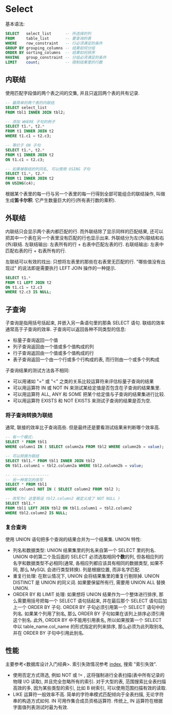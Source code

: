 # Select

基本语法:

``` SQL
SELECT   select_list      -- 所选择的列
FROM     table_list       -- 要查询的表
WHERE    row_constraint   -- 行必须满足的条件
GROUP BY grouping_columns -- 结果如何分组
ORDER BY sorting_columns  -- 结果如何排序
HAVING   group_constraint -- 分组必须满足的条件
LIMIT    count;           -- 限制结果里的行数
```

## 内联结

使用匹配字段值的两个表之间的交集, 并且只返回两个表的共有记录.

``` SQL
-- 最简单的两个表的内联结
SELECT select_list
FROM tbl1 INNER JOIN tbl2;

-- 添加 WHERE 子句的例子
SELECT t1.*, t2.*
FROM t1 INNER JOIN t2
WHERE t1.c1 = t2.c3;

-- 等价于 ON 子句
SELECT t1.*, t2.*
FROM t1 INNER JOIN t2
ON t1.c1 = t2.c3;

-- 如果被联结的列同名, 可以使用 USING 子句
SELECT t1.*, t2.*
FROM t1 INNER JOIN t2
ON USING(c4);
```

根据某个表里的每一行与另一个表里的每一行得到全部可能组合的联结操作, 叫做生成**笛卡尔积**. 它产生数量巨大的行(所有表行数的乘积).

## 外联结

内联结只会显示两个表内都匹配的行. 而外联结除了显示同样的匹配结果, 还可以把其中一个表在另一个表里没有匹配的行也显示出来.
外联结分为左(外)联结和右(外)联结. 左联结输出: 左表所有的行 + 右表中匹配左表的行. 右联结输出: 左表中匹配右表的行 + 右表所有的行.

左联结可以有效的找出: 只想将左表里的那些在右表里无匹配的行. "哪些值没有出现过" 的说法即是需要执行 LEFT JOIN 操作的一种提示.

``` SQL
SELECT t1.*
FROM t1 LEFT JOIN t2
ON t1.c1 = t2.c3
WHERE t2.c3 IS NULL;
```

## 子查询

子查询是指用括号括起来, 并嵌入另一条语句里的那条 SELECT 语句. 联结的效率通常高于子查询的效率.
子查询可以返回各种不同类型的信息:

* 标量子查询返回一个值
* 列子查询返回由一个值或多个值构成的列
* 行子查询返回由一个值或多个值构成的行
* 表子查询返回一个由一个行或多个行构成的表, 而行则由一个或多个列构成

子查询结果的测试方法各不相同:

* 可以用诸如 "=" 或 "<" 之类的关系比较运算符来评估标量子查询的结果
* 可以用运算符 IN 或 NOT IN 来测试某给定值是否包含在子查询的结果集里.
* 可以用运算符 ALL, ANY 和 SOME 把某个给定值与子查询的结果集进行比较.
* 可以用运算符 EXISTS 和 NOT EXISTS 来测试子查询的结果是否为空.

### 将子查询转换为联结

通常, 联接的效率比子查询高些. 但是最终还是要看测试结果来判断哪个效率高.

``` SQL
-- 有一个模式:
SELECT * FROM tbl1
WHERE column1 IN ( SELECT column2a FROM tbl2 WHERE column2b = value);

-- 可以转换为联结
SELECT tbl1.* FROM tbl1 INNER JOIN tbl2
ON tbl1.column1 = tbl2.column2a WHERE tbl2.column2b = value;

-- ----------------
-- 另一种常见的改写
SELECT * FROM tbl1
WHERE column1 NOT IN ( SELECT column2 FROM tbl2 );

-- 改写为( 这里假设 tbl2.column2 被定义成了 NOT NULL )
SELECT tbl1.*
FROM tbl1 LEFT JOIN tbl2 ON tbl1.column1 = tbl2.column2
WHERE tbl2.column2 IS NULL;
```

### 复合查询

使用 UNION 语句把多个查询的结果合并为一个结果集.
UNION 特性:

* 列名和数据类型: UNION 结果集里的列名来自第一个 SELECT 里的列名. UNION 中的第二个及后面的 SELECT 必须选取相同**个数**的列, 但各相应列的名字和数据类型不必相同(通常, 各相应列都应该具有相同的数据类型, 如果不同, 那么 MySQL 会进行类型转换). 列是根据位置, 而非名字匹配.
* 重复行处理: 在默认情况下, UNION 会将结果集里的重复行剔除掉. UNION DISTINCT 是 UNION 的同义词. 如果要保留所有行, 需要用 UNION ALL 替换 UNION.
* ORDER BY 和 LIMIT 处理: 如果想将 UNION 结果作为一个整体进行排序, 那么需要用括号把每一个 SELECT 语句括起来, 并在最后那个 SELECT 语句后加上一个 ORDER BY 子句. ORDER BY 子句必须引用第一个 SELECT 语句中的列名. 如果某个列用了别名, 那么 ORDER BY 子句如果在该列上排序必须引用这个别名. 此外, ORDER BY 中不能用引用表名, 所以如果按第一个 SELECT 中以 table_name.col_name 的形式指定的列来排序, 那么必须为此列取别名, 并在 ORDER BY 子句中引用此别名.

## 性能

主要参考<数据库设计入门经典>. 索引失效情况参考 [index](../management/index.md), 搜索 "索引失效".

* 使用否定方式筛选, 例如 NOT 或 != , 这将强制进行全表扫描(表中所有记录的物理 I/O 读取), 并且完全忽略所有的索引. 对于大型的表, 范围搜索比全表扫描高效的多, 因为某些类型的索引, 比如 B 树索引, 可以使用范围扫描有效的读取.
* LIKE 运算符一般效率不高. 简单的字符串模式匹配倾向于全表扫描, 无论字符串的构造方式如何. IN 可用作集合成员资格运算符. 传统上, IN 运算符在根据字面值列表测试时最为有效.
